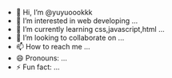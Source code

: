 - 👋 Hi, I’m @yuyuoookkk
- 👀 I’m interested in web developing ...
- 🌱 I’m currently learning css,javascript,html ...
- 💞️ I’m looking to collaborate on ...
- 📫 How to reach me ...
- 😄 Pronouns: ...
- ⚡ Fun fact: ...

<!---
yuyuoookkk/yuyuoookkk is a ✨ special ✨ repository because its `README.md` (this file) appears on your GitHub profile.
You can click the Preview link to take a look at your changes.
--->
